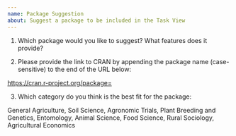 ```yaml
---
name: Package Suggestion
about: Suggest a package to be included in the Task View
---
```


1. Which package would you like to suggest? What features does it provide?



2. Please provide the link to CRAN by appending the package name
(case-sensitive) to the end of the URL below:

https://cran.r-project.org/package=

3. Which category do you think is the best fit for the package:

General Agriculture,
Soil Science,
Agronomic Trials,
Plant Breeding and Genetics,
Entomology,
Animal Science,
Food Science,
Rural Sociology,
Agricultural Economics
